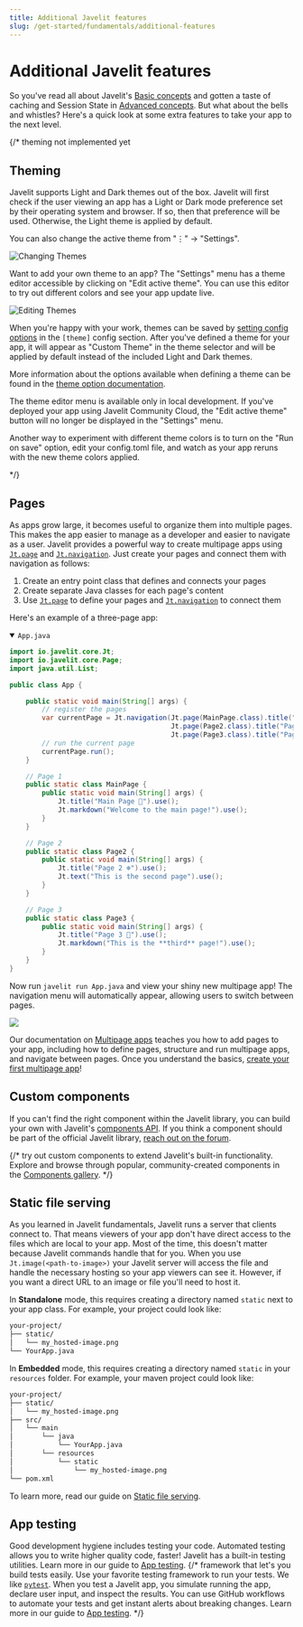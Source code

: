 ```yaml
---
title: Additional Javelit features
slug: /get-started/fundamentals/additional-features
---
```


# Additional Javelit features

So you've read all about Javelit's [Basic concepts](/get-started/fundamentals/main-concepts) and gotten a taste of caching and Session State in [Advanced concepts](/get-started/fundamentals/advanced-concepts). But what about the bells and whistles? Here's a quick look at some extra features to take your app to the next level.

{/* theming not implemented yet

## Theming

Javelit supports Light and Dark themes out of the box. Javelit will first
check if the user viewing an app has a Light or Dark mode preference set by
their operating system and browser. If so, then that preference will be used.
Otherwise, the Light theme is applied by default.

You can also change the active theme from "⋮" → "Settings".

![Changing Themes](/images/change_theme.gif)

Want to add your own theme to an app? The "Settings" menu has a theme editor
accessible by clicking on "Edit active theme". You can use this editor to try
out different colors and see your app update live.

![Editing Themes](/images/edit_theme.gif)

When you're happy with your work, themes can be saved by
[setting config options](/develop/concepts/configuration)
in the `[theme]` config section. After you've defined a theme for your app, it
will appear as "Custom Theme" in the theme selector and will be applied by
default instead of the included Light and Dark themes.

More information about the options available when defining a theme can be found
in the [theme option documentation](/develop/concepts/configuration/theming).

<Note>

The theme editor menu is available only in local development. If you've deployed your app using
Javelit Community Cloud, the "Edit active theme" button will no longer be displayed in the "Settings"
menu.

</Note>

<Tip>

Another way to experiment with different theme colors is to turn on the "Run on save" option, edit
your config.toml file, and watch as your app reruns with the new theme colors applied.

</Tip>

*/}

## Pages

As apps grow large, it becomes useful to organize them into multiple pages. 
This makes the app easier to manage as a developer and easier to navigate as a user. Javelit provides a 
powerful way to create multipage apps using [`Jt.page`](/develop/api-reference/navigation/jt.page) and [`Jt.navigation`](/develop/api-reference/navigation/jt.navigation). 
Just create your pages and connect them with navigation as follows:

1. Create an entry point class that defines and connects your pages
2. Create separate Java classes for each page's content
3. Use [`Jt.page`](/develop/api-reference/navigation/jt.page) to define your pages and [`Jt.navigation`](/develop/api-reference/navigation/jt.navigation) to connect them

Here's an example of a three-page app:

<details open>
<summary><code>App.java</code></summary>

```java
import io.javelit.core.Jt;
import io.javelit.core.Page;
import java.util.List;

public class App {

    public static void main(String[] args) {
        // register the pages
        var currentPage = Jt.navigation(Jt.page(MainPage.class).title("Main Page").icon("🎈"),
                                        Jt.page(Page2.class).title("Page 2").icon("❄️"),
                                        Jt.page(Page3.class).title("Page 3").icon("🎉")).use();
        // run the current page
        currentPage.run();
    }

    // Page 1
    public static class MainPage {
        public static void main(String[] args) {
            Jt.title("Main Page 🎈").use();
            Jt.markdown("Welcome to the main page!").use();
        }
    }

    // Page 2
    public static class Page2 {
        public static void main(String[] args) {
            Jt.title("Page 2 ❄️").use();
            Jt.text("This is the second page").use();
        }
    }

    // Page 3
    public static class Page3 {
        public static void main(String[] args) {
            Jt.title("Page 3 🎉").use();
            Jt.markdown("This is the **third** page!").use();
        }
    }
}
```

</details>

Now run `javelit run App.java` and view your shiny new multipage app! The navigation menu will automatically appear, allowing users to switch between pages.

<Image src="/images/mpa-v2-main-concepts.gif" />

Our documentation on [Multipage apps](/develop/concepts/multipage-apps) teaches you how to add pages to your app, including how to define pages, structure and run multipage apps, and navigate between pages. Once you understand the basics, [create your first multipage app](/get-started/tutorials/create-a-multipage-app)!

## Custom components

If you can't find the right component within the Javelit library, you can build your own 
with Javelit's [components API](/develop/concepts/custom-components/intro). If you think a component should be part of the official Javelit library, 
[reach out on the forum](https://github.com/javelit/javelit/discussions).

{/*
try out custom components to extend Javelit's built-in functionality. Explore and browse through popular, community-created components 
in the [Components gallery](https://streamlit.io/components).
*/}

## Static file serving

As you learned in Javelit fundamentals, Javelit runs a server that clients connect to. That means viewers of your app 
don't have direct access to the files which are local to your app. 
Most of the time, this doesn't matter because Javelit commands handle that for you. 
When you use `Jt.image(<path-to-image>)` your Javelit server will access the file and handle the necessary 
hosting so your app viewers can see it. However, if you want a direct URL to an image or file you'll need to 
host it. 

In **Standalone** mode, this requires creating a directory named `static` next to your app class.
For example, your project could look like:

```bash
your-project/
├── static/
│   └── my_hosted-image.png
└── YourApp.java
```

In **Embedded** mode, this requires creating a directory named `static` in your `resources` folder.
For example, your maven project could look like:
```bash
your-project/
├── static/
│   └── my_hosted-image.png
├── src/
│   └── main
│       └── java
│           └── YourApp.java
│       └── resources
│           └── static
│               └── my_hosted-image.png
└── pom.xml
```


To learn more, read our guide on [Static file serving](/develop/concepts/configuration/serving-static-files).

## App testing

Good development hygiene includes testing your code. Automated testing allows you to write higher quality code, 
faster! Javelit has a built-in testing utilities. Learn more in our guide to [App testing](http://localhost:3000/develop/concepts/app-testing).
{/*
framework that let's you build tests easily. Use your favorite testing framework to run your tests. We like [`pytest`](https://pypi.org/project/pytest/). When you test a Javelit app, you simulate running the app, declare user input, and inspect the results. You can use GitHub workflows to automate your tests and get instant alerts about breaking changes. Learn more in our guide to [App testing](/develop/concepts/app-testing).
*/}
